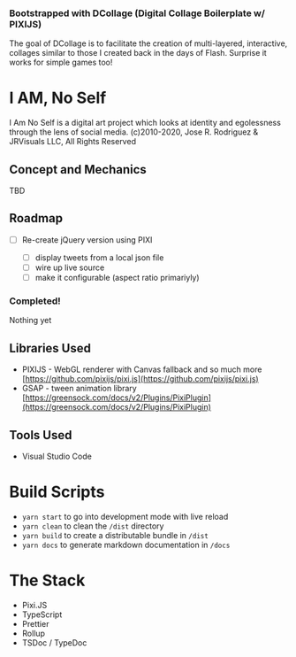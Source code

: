 ### Bootstrapped with DCollage (Digital Collage Boilerplate w/ PIXIJS)

The goal of DCollage is to facilitate the creation of multi-layered, interactive, collages similar to those I created back in the days of Flash. Surprise it works for simple games too!

# I AM, No Self

I Am No Self is a digital art project which looks at identity and egolessness through the lens of social media.
(c)2010-2020, Jose R. Rodriguez & JRVisuals LLC, All Rights Reserved

## Concept and Mechanics

TBD

## Roadmap

- [ ] Re-create jQuery version using PIXI

  - [ ] display tweets from a local json file
  - [ ] wire up live source
  - [ ] make it configurable (aspect ratio primariyly)

### Completed!

Nothing yet

## Libraries Used

- PIXIJS - WebGL renderer with Canvas fallback and so much more [https://github.com/pixijs/pixi.js](https://github.com/pixijs/pixi.js)
- GSAP - tween animation library [https://greensock.com/docs/v2/Plugins/PixiPlugin](https://greensock.com/docs/v2/Plugins/PixiPlugin)

## Tools Used

- Visual Studio Code

# Build Scripts

- `yarn start` to go into development mode with live reload
- `yarn clean` to clean the `/dist` directory
- `yarn build` to create a distributable bundle in `/dist`
- `yarn docs` to generate markdown documentation in `/docs`

# The Stack

- Pixi.JS
- TypeScript
- Prettier
- Rollup
- TSDoc / TypeDoc
